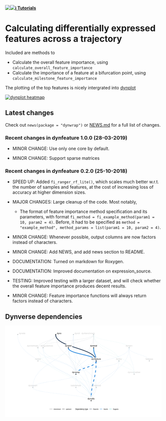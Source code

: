 
<!-- README.md is generated from README.Rmd. Please edit that file -->

<a href="https://travis-ci.org/dynverse/dynfeature"><img src="https://travis-ci.org/dynverse/dynfeature.svg" align="left"></a>
<a href="https://codecov.io/gh/dynverse/dynfeature">
<img src="https://codecov.io/gh/dynverse/dynfeature/branch/master/graph/badge.svg" align="left" /></a>
[**ℹ️ Tutorials**](https://dynverse.org)

# Calculating differentially expressed features across a trajectory

Included are methods to

  - Calculate the overall feature importance, using
    `calculate_overall_feature_importance`
  - Calculate the importance of a feature at a bifurcation point, using
    `calculate_milestone_feature_importance`

The plotting of the top features is nicely intergrated into
[dynplot](https://github.com/dynverse/dynplot)

[![dynplot
heatmap](https://raw.githubusercontent.com/dynverse/dynplot/devel/.readme_files/heatmap-1.png)](https://github.com/dynverse/dynplot)

## Latest changes

Check out `news(package = "dynwrap")` or [NEWS.md](inst/NEWS.md) for a
full list of
changes.

<!-- This section gets automatically generated from inst/NEWS.md, and also generates inst/NEWS -->

### Recent changes in dynfeature 1.0.0 (28-03-2019)

  - MINOR CHANGE: Use only one core by default.

  - MINOR CHANGE: Support sparse matrices

### Recent changes in dynfeature 0.2.0 (25-10-2018)

  - SPEED UP: Added `fi_ranger_rf_lite()`, which scales much better
    w.r.t. the number of samples and features, at the cost of increasing
    loss of accuracy at higher dimension sizes.

  - MAJOR CHANGES: Large cleanup of the code. Most notably,
    
      - The format of feature importance method specification and its
        parameters, with format `fi_method = fi_example_method(param1
        = 10, param2 = 4)`. Before, it had to be specified as `method =
        "example_method", method_params = list(param1 = 10, param2
        = 4)`.

  - MINOR CHANGE: Whenever possible, output columns are now factors
    instead of characters.

  - MINOR CHANGE: Add NEWS, and add news section to README.

  - DOCUMENTATION: Turned on markdown for Roxygen.

  - DOCUMENTATION: Improved documentation on expression\_source.

  - TESTING: Improved testing with a larger dataset, and will check
    whether the overall feature importance produces decent results.

  - MINOR CHANGE: Feature importance functions will always return
    factors instead of
characters.

## Dynverse dependencies

<!-- Generated by "update_dependency_graphs.R" in the main dynverse repo -->

![](man/figures/dependencies.png)

